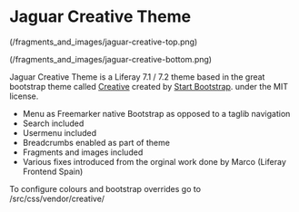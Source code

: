 # Jaguar Creative Theme

(/fragments_and_images/jaguar-creative-top.png)

(/fragments_and_images/jaguar-creative-bottom.png)

Jaguar Creative Theme is a Liferay 7.1 / 7.2 theme based in the great bootstrap theme called [Creative](https://github.com/BlackrockDigital/startbootstrap-creative) created by [Start Bootstrap](http://startbootstrap.com/). under the MIT license.

- Menu as Freemarker native Bootstrap as opposed to a taglib navigation
- Search included
- Usermenu included
- Breadcrumbs enabled as part of theme
- Fragments and images included
- Various fixes introduced from the orginal work done by Marco (Liferay Frontend Spain)

To configure colours and bootstrap overrides go to /src/css/vendor/creative/